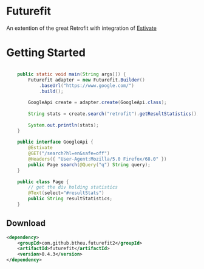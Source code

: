 # Futurefit
An extention of the great Retrofit with integration of <a href="https://github.com/btheu/estivate/">Estivate</a>


# Getting Started
```java

    public static void main(String args[]) {
	    Futurefit adapter = new Futurefit.Builder()
	    	.baseUrl("https://www.google.com/")
	        .build();
		
	    GoogleApi create = adapter.create(GoogleApi.class);
		
	    String stats = create.search("retrofit").getResultStatistics();
		
	    System.out.println(stats);
	}
	
	public interface GoogleApi {
	    @Estivate
	    @GET("/search?hl=en&safe=off")
	    @Headers({ "User-Agent:Mozilla/5.0 Firefox/68.0" })
	    public Page search(@Query("q") String query);
	}
	
	public class Page {
	    // get the div holding statistics
	    @Text(select="#resultStats")
	    public String resultStatistics;
	}
```

## Download
```xml
<dependency>
    <groupId>com.github.btheu.futurefit2</groupId>
    <artifactId>futurefit</artifactId>
    <version>0.4.3</version>
</dependency>
```
